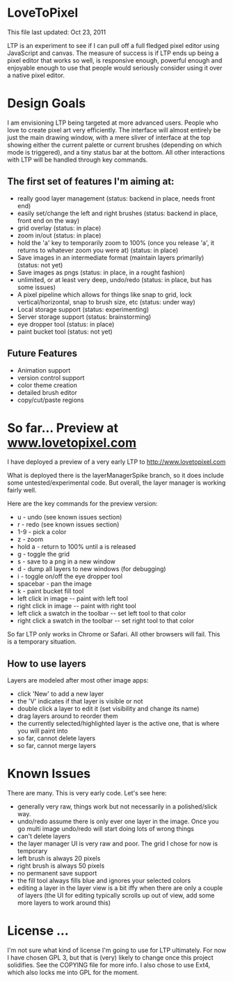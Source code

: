 # LoveToPixel #
This file last updated: Oct 23, 2011

LTP is an experiment to see if I can pull off a full fledged pixel editor using JavaScript and canvas. The measure of success is if LTP ends up being a pixel editor that works so well, is responsive enough, powerful enough and enjoyable enough to use that people would seriously consider using it over a native pixel editor.

# Design Goals #
I am envisioning LTP being targeted at more advanced users. People who love to create pixel art very efficiently. The interface will almost entirely be just the main drawing window, with a mere sliver of interface at the top showing either the current palette or current brushes (depending on which mode is triggered), and a tiny status bar at the bottom. All other interactions with LTP will be handled through key commands. 

## The first set of features I'm aiming at: ##
* really good layer management (status: backend in place, needs front end)
* easily set/change the left and right brushes (status: backend in place, front end on the way)
* grid overlay (status: in place)
* zoom in/out (status: in place)
* hold the 'a' key to temporarily zoom to 100% (once you release 'a', it returns to whatever zoom you were at) (status: in place)
* Save images in an intermediate format (maintain layers primarily) (status: not yet)
* Save images as pngs (status: in place, in a rought fashion)
* unlimited, or at least very deep, undo/redo (status: in place, but has some issues)
* A pixel pipeline which allows for things like snap to grid, lock vertical/horizontal, snap to brush size, etc (status: under way)
* Local storage support (status: experimenting)
* Server storage support (status: brainstorming)
* eye dropper tool (status: in place)
* paint bucket tool (status: not yet)

## Future Features ##
* Animation support
* version control support
* color theme creation
* detailed brush editor
* copy/cut/paste regions



# So far... Preview at www.lovetopixel.com #
I have deployed a preview of a very early LTP to http://www.lovetopixel.com  
  
What is deployed there is the layerManagerSpike branch, so it does include some untested/experimental code. But overall, the layer manager is working fairly well.

Here are the key commands for the preview version:

* u - undo (see known issues section)
* r - redo (see known issues section)
* 1-9 - pick a color
* z - zoom
* hold a - return to 100% until a is released
* g - toggle the grid
* s - save to a png in a new window
* d - dump all layers to new windows (for debugging)
* i - toggle on/off the eye dropper tool
* spacebar - pan the image
* k - paint bucket fill tool
* left click in image -- paint with left tool
* right click in image -- paint with right tool
* left click a swatch in the toolbar -- set left tool to that color
* right click a swatch in the toolbar -- set right tool to that color

So far LTP only works in Chrome or Safari. All other browsers will fail. This is a temporary situation.

## How to use layers ##
Layers are modeled after most other image apps:

* click 'New' to add a new layer
* the 'V' indicates if that layer is visible or not
* double click a layer to edit it (set visibility and change its name)
* drag layers around to reorder them
* the currently selected/highlighted layer is the active one, that is where you will paint into
* so far, cannot delete layers
* so far, cannot merge layers


# Known Issues #
There are many. This is very early code. Let's see here:

* generally very raw, things work but not necessarily in a polished/slick way.
* undo/redo assume there is only ever one layer in the image. Once you go multi image undo/redo will start doing lots of wrong things
* can't delete layers
* the layer manager UI is very raw and poor. The grid I chose for now is temporary
* left brush is always 20 pixels
* right brush is always 50 pixels
* no permanent save support
* the fill tool always fills blue and ignores your selected colors
* editing a layer in the layer view is a bit iffy when there are only a couple of layers (the UI for editing typically scrolls up out of view, add some more layers to work around this)

# License ... #
I'm not sure what kind of license I'm going to use for LTP ultimately. For now I have chosen GPL 3, but that is (very) likely to change once this project solidifies. See the COPYING file for more info. I also chose to use Ext4, which also locks me into GPL for the moment.


